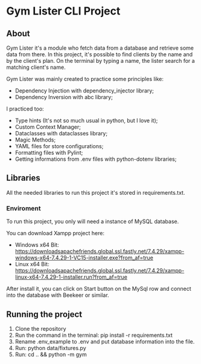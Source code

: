 # Gym Lister CLI Project

## About

Gym Lister it's a module who fetch data from a database and retrieve some data from there.
In this project, it's possible to find clients by the name and by the client's plan.
On the terminal by typing a name, the lister search for a matching client's name.

Gym Lister was mainly created to practice some principles like:

- Dependency Injection with dependency_injector library;
- Dependency Inversion with abc library;

I practiced too:

- Type hints (It's not so much usual in python, but I love it);
- Custom Context Manager;
- Dataclasses with dataclasses library;
- Magic Methods;
- YAML files for store configurations;
- Formatting files with Pylint;
- Getting informations from .env files with python-dotenv libraries;


## Libraries

All the needed libraries to run this project it's stored in requirements.txt.

### Enviroment

To run this project, you only will need a instance of MySQL database.

You can download Xampp project here:

- Windows x64 Bit: https://downloadsapachefriends.global.ssl.fastly.net/7.4.29/xampp-windows-x64-7.4.29-1-VC15-installer.exe?from_af=true
- Linux x64 Bit: https://downloadsapachefriends.global.ssl.fastly.net/7.4.29/xampp-linux-x64-7.4.29-1-installer.run?from_af=true

After install it, you can click on Start button on the MySql row and connect into the database with Beekeer or similar.

## Running the project

1. Clone the repository
2. Run the command in the terminal: pip install -r requirements.txt
3. Rename .env_example to .env and put database information into the file.
3. Run: python data/fixtures.py
4. Run: cd .. && python -m gym